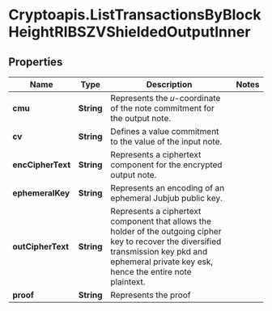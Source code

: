 # Cryptoapis.ListTransactionsByBlockHeightRIBSZVShieldedOutputInner

## Properties

Name | Type | Description | Notes
------------ | ------------- | ------------- | -------------
**cmu** | **String** | Represents the 𝑢-coordinate of the note commitment for the output note. | 
**cv** | **String** | Defines a value commitment to the value of the input note. | 
**encCipherText** | **String** | Represents a ciphertext component for the encrypted output note. | 
**ephemeralKey** | **String** | Represents an encoding of an ephemeral Jubjub public key. | 
**outCipherText** | **String** | Represents a ciphertext component that allows the holder of the outgoing cipher key to recover the diversified transmission key pkd and ephemeral private key esk, hence the entire note plaintext. | 
**proof** | **String** | Represents the proof | 


